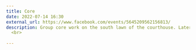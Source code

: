 ```yaml
---
title: Core
date: 2022-07-14 16:30
external_url: https://www.facebook.com/events/5645209562156813/
description: Group core work on the south lawn of the courthouse. Later at 5&#58;30 pm we will join the rest of the group for urban trail running. Bring a mat or beach towel.<br>
  <br>
  
---
```

